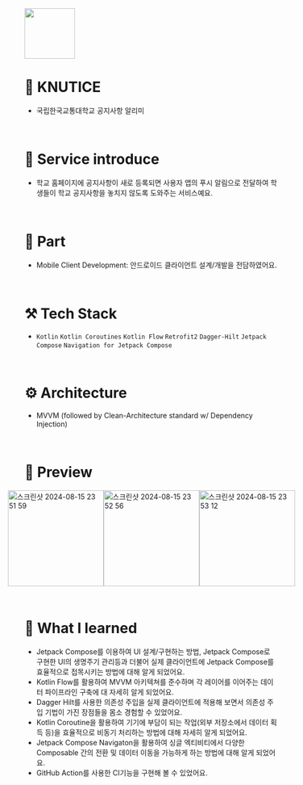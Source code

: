 <img src="https://github.com/user-attachments/assets/f1bc12e8-f218-4d58-a7bf-5e8d4c24327b" width="100">
<br>

# 🔔 KNUTICE
- 국립한국교통대학교 공지사항 알리미

<br>

# 💁 Service introduce
- 학교 홈페이지에 공지사항이 새로 등록되면 사용자 앱의 푸시 알림으로 전달하여 학생들이 학교 공지사항을 놓치지 않도록 도와주는 서비스예요.

<br>

# 🙋 Part
- Mobile Client Development: 안드로이드 클라이언트 설계/개발을 전담하였어요.


<br>

# ⚒️ Tech Stack
- `Kotlin` `Kotlin Coroutines` `Kotlin Flow` `Retrofit2` `Dagger-Hilt` `Jetpack Compose` `Navigation for Jetpack Compose`

<br>

# ⚙️ Architecture
- MVVM (followed by Clean-Architecture standard w/ Dependency Injection)


<br>

# 📱 Preview
<div style="display: flex; justify-content: center; margin-bottom: 10px;">
  
<img width="190" alt="스크린샷 2024-08-15 23 51 59" src="https://github.com/user-attachments/assets/5f6568fc-b839-4704-96d7-f893d18600c6">

<img width="190" alt="스크린샷 2024-08-15 23 52 56" src="https://github.com/user-attachments/assets/070ee2c6-420f-416a-9395-4837b4c5c009">

<img width="190" alt="스크린샷 2024-08-15 23 53 12" src="https://github.com/user-attachments/assets/40e37308-ac29-4b69-b065-2184591f7375">

</div>

<br>

# 🧐 What I learned
- Jetpack Compose를 이용하여 UI 설계/구현하는 방법, Jetpack Compose로 구현한 UI의 생명주기 관리등과 더불어 실제 클라이언트에 Jetpack Compose를 효율적으로 접목시키는 방법에 대해 알게 되었어요.
- Kotlin Flow를 활용하여 MVVM 아키텍쳐를 준수하며 각 레이어를 이어주는 데이터 파이프라인 구축에 대 자세히 알게 되었어요.
- Dagger Hilt를 사용한 의존성 주입을 실제 클라이언트에 적용해 보면서 의존성 주입 기법이 가진 장점들을 몸소 경험할 수 있었어요.
- Kotlin Coroutine을 활용하여 기기에 부담이 되는 작업(외부 저장소에서 데이터 획득 등)을 효율적으로 비동기 처리하는 방법에 대해 자세히 알게 되었어요.
- Jetpack Compose Navigaton을 활용하여 싱글 엑티비티에서 다양한 Composable 간의 전환 및 데이터 이동을 가능하게 하는 방법에 대해 알게 되었어요.
- GitHub Action를 사용한 CI기능을 구현해 볼 수 있었어요.
